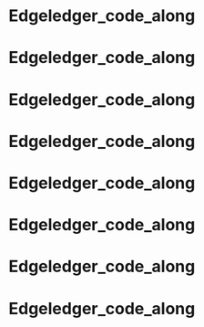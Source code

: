 # Edgeledger_code_along
# Edgeledger_code_along
# Edgeledger_code_along
# Edgeledger_code_along
# Edgeledger_code_along
# Edgeledger_code_along
# Edgeledger_code_along
# Edgeledger_code_along
